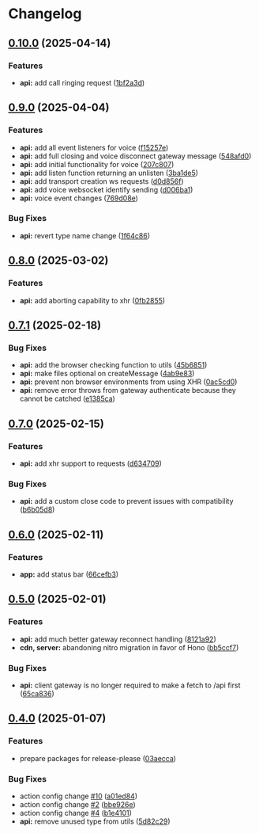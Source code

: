 # Changelog

## [0.10.0](https://github.com/WerdoxDev/Huginn/compare/api@v0.9.0...api@v0.10.0) (2025-04-14)


### Features

* **api:** add call ringing request ([1bf2a3d](https://github.com/WerdoxDev/Huginn/commit/1bf2a3da4722e49d517dfe52b06b2acc2b9768ee))

## [0.9.0](https://github.com/WerdoxDev/Huginn/compare/api@v0.8.0...api@v0.9.0) (2025-04-04)


### Features

* **api:** add all event listeners for voice ([f15257e](https://github.com/WerdoxDev/Huginn/commit/f15257e857acbd86dd821d8e4637543893355dc9))
* **api:** add full closing and voice disconnect gateway message ([548afd0](https://github.com/WerdoxDev/Huginn/commit/548afd0b6d0a4277fafc91c2b2b2d910cca3be69))
* **api:** add initial functionality for voice ([207c807](https://github.com/WerdoxDev/Huginn/commit/207c8076cda418769d46e43113ba6491ebc9f1b6))
* **api:** add listen function returning an unlisten ([3ba1de5](https://github.com/WerdoxDev/Huginn/commit/3ba1de5ad44e6686dd8efad6ee1351fc9ff78c07))
* **api:** add transport creation ws requests ([d0d856f](https://github.com/WerdoxDev/Huginn/commit/d0d856ff8e959a8b27a6a8dd4f04ca054b6a2955))
* **api:** add voice websocket identify sending ([d006ba1](https://github.com/WerdoxDev/Huginn/commit/d006ba14671eca4f2816589f282d552f3ab5411e))
* **api:** voice event changes ([769d08e](https://github.com/WerdoxDev/Huginn/commit/769d08eb42efcce76eda96679df4f7f005dc5dd8))


### Bug Fixes

* **api:** revert type name change ([1f64c86](https://github.com/WerdoxDev/Huginn/commit/1f64c865ae4b00aab676678d35d045cd5937e5ae))

## [0.8.0](https://github.com/WerdoxDev/Huginn/compare/api@v0.7.1...api@v0.8.0) (2025-03-02)


### Features

* **api:** add aborting capability to xhr ([0fb2855](https://github.com/WerdoxDev/Huginn/commit/0fb2855a64e14383a70b5c1e63df66ba2179f4f0))

## [0.7.1](https://github.com/WerdoxDev/Huginn/compare/api@v0.7.0...api@v0.7.1) (2025-02-18)


### Bug Fixes

* **api:** add the browser checking function to utils ([45b6851](https://github.com/WerdoxDev/Huginn/commit/45b6851743e4ca6e2ae32a689b139f3d9af70bbe))
* **api:** make files optional on createMessage ([4ab9e83](https://github.com/WerdoxDev/Huginn/commit/4ab9e839b113a9807a9adc72327ae2e765c9a8d6))
* **api:** prevent non browser environments from using XHR ([0ac5cd0](https://github.com/WerdoxDev/Huginn/commit/0ac5cd03a0e8501fe43ef0cf57272bbaff9b0b73))
* **api:** remove error throws from gateway authenticate because they cannot be catched ([e1385ca](https://github.com/WerdoxDev/Huginn/commit/e1385ca7592ebb831b5c5fbf286523f954a238e7))

## [0.7.0](https://github.com/WerdoxDev/Huginn/compare/api@v0.6.0...api@v0.7.0) (2025-02-15)


### Features

* **api:** add xhr support to requests ([d634709](https://github.com/WerdoxDev/Huginn/commit/d634709fc6afbd7df0966373441c2d505c6ed627))


### Bug Fixes

* **api:** add a custom close code to prevent issues with compatibility ([b6b05d8](https://github.com/WerdoxDev/Huginn/commit/b6b05d8f60de8b3e50cd0c9042a3ac60fc9cd23c))

## [0.6.0](https://github.com/WerdoxDev/Huginn/compare/api@v0.5.0...api@v0.6.0) (2025-02-11)


### Features

* **app:** add status bar ([66cefb3](https://github.com/WerdoxDev/Huginn/commit/66cefb38090e10e3c4c6d556ba178a075a645d64))

## [0.5.0](https://github.com/WerdoxDev/Huginn/compare/api@v0.4.0...api@v0.5.0) (2025-02-01)


### Features

* **api:** add much better gateway reconnect handling ([8121a92](https://github.com/WerdoxDev/Huginn/commit/8121a92005a5ad73dc7e2e6c3d82369603af34e4))
* **cdn, server:** abandoning nitro migration in favor of Hono ([bb5ccf7](https://github.com/WerdoxDev/Huginn/commit/bb5ccf73fac4e61c0dfb6750a71e48f81f8baa7d))


### Bug Fixes

* **api:** client gateway is no longer required to make a fetch to /api first ([65ca836](https://github.com/WerdoxDev/Huginn/commit/65ca8368472e75f8a7cbd2f228615d2c6f264d22))

## [0.4.0](https://github.com/WerdoxDev/Huginn/compare/api-v0.3.0...api@v0.4.0) (2025-01-07)


### Features

* prepare packages for release-please ([03aecca](https://github.com/WerdoxDev/Huginn/commit/03aeccaf204a18a4b0f4764689623806f3d7b1fd))


### Bug Fixes

* action config change [#10](https://github.com/WerdoxDev/Huginn/issues/10) ([a01ed84](https://github.com/WerdoxDev/Huginn/commit/a01ed84645f931bd09fd2351df72c089547ddd9d))
* action config change [#2](https://github.com/WerdoxDev/Huginn/issues/2) ([bbe926e](https://github.com/WerdoxDev/Huginn/commit/bbe926e2b8a68a3a876f1b5422111c5ff0d3c93d))
* action config change [#4](https://github.com/WerdoxDev/Huginn/issues/4) ([b1e4101](https://github.com/WerdoxDev/Huginn/commit/b1e4101f5d89d4f3c8997152163e53b3a59cc072))
* **api:** remove unused type from utils ([5d82c29](https://github.com/WerdoxDev/Huginn/commit/5d82c294f0c30e9603b4abcc6a29ab4a6e00e43d))
